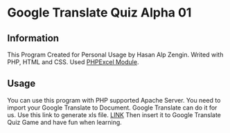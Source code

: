 # Google Translate Quiz Alpha 01
## Information
This Program Created for Personal Usage by Hasan Alp Zengin. Writed with PHP, HTML and CSS. Used [PHPExcel Module](https://github.com/PHPOffice/PHPExcel).

## Usage
You can use this program with PHP supported Apache Server.
You need to import your Google Translate to Document. Google Translate can do it for us.
Use this link to generate xls file. [LINK](https://docs.google.com/spreadsheets/import/inline?authuser=0)
Then insert it to Google Translate Quiz Game and have fun when learning.
